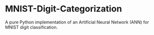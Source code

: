 # MNIST-Digit-Categorization
A pure Python implementation of an Artificial Neural Network (ANN) for MNIST digit classification.
